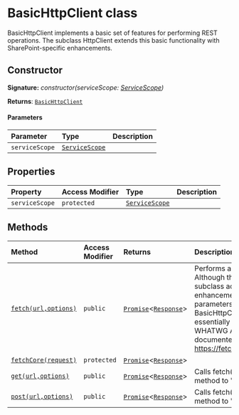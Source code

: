 # BasicHttpClient class





BasicHttpClient implements a basic set of features for performing REST operations. 
The subclass HttpClient extends this basic functionality with SharePoint-specific 
enhancements.


## Constructor


**Signature:** _constructor(serviceScope: [ServiceScope](../sp-client-base/servicescope.md))_

**Returns**: [`BasicHttpClient`](../sp-client-base/basichttpclient.md)



#### Parameters


| Parameter	   | Type    | Description |
|:-------------|:---------------|:------------|
| `serviceScope`    | [`ServiceScope`](../sp-client-base/servicescope.md) |  |


## Properties

| Property	   | Access Modifier | Type	| Description|
|:-------------|:----|:-------|:-----------|
|`serviceScope`     | `protected` | [`ServiceScope`](../sp-client-base/servicescope.md) |  |




## Methods

| Method	   | Access Modifier | Returns	| Description|
|:-------------|:----|:-------|:-----------|
|[`fetch(url,options)`](fetch-zVBA9.md)     | `public` | [`Promise`](../es6-promise/promise.md)<[`Response`](../whatwg-fetch/response.md)> | Performs a REST service call. Although the HttpClient subclass adds  additional enhancements, the parameters and semantics for BasicHttpClient.fetch()  are essentially the same as the WHATWG API standard that is documented here:  https://fetch.spec.whatwg.org/ |
|[`fetchCore(request)`](fetchCore-kYzk9.md)     | `protected` | [`Promise`](../es6-promise/promise.md)<[`Response`](../whatwg-fetch/response.md)> |  |
|[`get(url,options)`](get-wQVw9.md)     | `public` | [`Promise`](../es6-promise/promise.md)<[`Response`](../whatwg-fetch/response.md)> | Calls fetch(),but sets the method to 'GET'. |
|[`post(url,options)`](post-QZWc9.md)     | `public` | [`Promise`](../es6-promise/promise.md)<[`Response`](../whatwg-fetch/response.md)> | Calls fetch(),but sets the method to 'POST'. |




